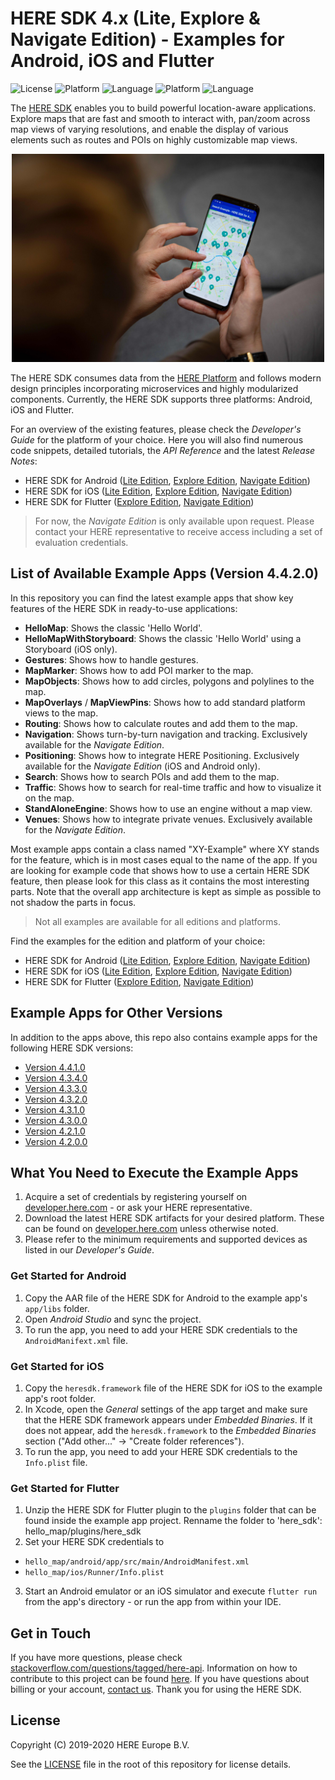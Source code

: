 # HERE SDK 4.x (Lite, Explore & Navigate Edition) - Examples for Android, iOS and Flutter
![License](https://img.shields.io/badge/license-Apache%202-blue)
![Platform](https://img.shields.io/badge/platform-Android-green.svg)
![Language](https://img.shields.io/badge/language-Java%208-orange.svg)
![Platform](https://img.shields.io/badge/platform-iOS-green.svg)
![Language](https://img.shields.io/badge/language-Swift%205.1.2-orange.svg)

The [HERE SDK](https://developer.here.com/products/here-sdk) enables you to build powerful location-aware applications. Explore maps that are fast and smooth to interact with, pan/zoom across map views of varying resolutions, and enable the display of various elements such as routes and POIs on highly customizable map views.

<center><p>
  <img src="images/here_sdk.jpg" width="500" />
</p></center>

The HERE SDK consumes data from the [HERE Platform](https://www.here.com/products/platform) and follows modern design principles incorporating microservices and highly modularized components. Currently, the HERE SDK supports three platforms: Android, iOS and Flutter.

For an overview of the existing features, please check the _Developer's Guide_ for the platform of your choice. Here you will also find numerous code snippets, detailed tutorials, the _API Reference_ and the latest _Release Notes_:

- HERE SDK for Android ([Lite Edition](https://developer.here.com/documentation/android-sdk/dev_guide/index.html), [Explore Edition](https://developer.here.com/documentation/android-sdk-explore), [Navigate Edition]( https://developer.here.com/documentation/android-sdk-navigate))
- HERE SDK for iOS ([Lite Edition](https://developer.here.com/documentation/ios-sdk/dev_guide/index.html), [Explore Edition]( https://developer.here.com/documentation/ios-sdk-explore), [Navigate Edition]( https://developer.here.com/documentation/ios-sdk-navigate))
- HERE SDK for Flutter ([Explore Edition](https://developer.here.com/documentation/flutter-sdk-explore), [Navigate Edition](https://developer.here.com/documentation/flutter-sdk-navigate))

> For now, the _Navigate Edition_ is only available upon request. Please contact your HERE representative to receive access including a set of evaluation credentials.

## List of Available Example Apps (Version 4.4.2.0)
In this repository you can find the latest example apps that show key features of the HERE SDK in ready-to-use applications:

- **HelloMap**: Shows the classic 'Hello World'.
- **HelloMapWithStoryboard**: Shows the classic 'Hello World' using a Storyboard (iOS only).
- **Gestures**: Shows how to handle gestures.
- **MapMarker**: Shows how to add POI marker to the map.
- **MapObjects**: Shows how to add circles, polygons and polylines to the map.
- **MapOverlays** / **MapViewPins**: Shows how to add standard platform views to the map.
- **Routing**: Shows how to calculate routes and add them to the map.
- **Navigation**: Shows turn-by-turn navigation and tracking. Exclusively available for the _Navigate Edition_.
- **Positioning**: Shows how to integrate HERE Positioning. Exclusively available for the _Navigate Edition_ (iOS and Android only).
- **Search**: Shows how to search POIs and add them to the map.
- **Traffic**: Shows how to search for real-time traffic and how to visualize it on the map.
- **StandAloneEngine**: Shows how to use an engine without a map view.
- **Venues**: Shows how to integrate private venues. Exclusively available for the _Navigate Edition_.

Most example apps contain a class named "XY-Example" where XY stands for the feature, which is in most cases equal to the name of the app. If you are looking for example code that shows how to use a certain HERE SDK feature, then please look for this class as it contains the most interesting parts. Note that the overall app architecture is kept as simple as possible to not shadow the parts in focus.

> Not all examples are available for all editions and platforms.

Find the examples for the edition and platform of your choice:

- HERE SDK for Android ([Lite Edition](examples/latest/lite/android/), [Explore Edition](examples/latest/explore/android/), [Navigate Edition](examples/latest/navigate/android/))
- HERE SDK for iOS ([Lite Edition](examples/latest/lite/ios/), [Explore Edition](examples/latest/explore/ios/), [Navigate Edition](examples/latest/navigate/ios/))
- HERE SDK for Flutter ([Explore Edition](examples/latest/explore/flutter/), [Navigate Edition](examples/latest/navigate/flutter/))

## Example Apps for Other Versions
In addition to the apps above, this repo also contains example apps for the following HERE SDK versions:
- [Version 4.4.1.0](examples/4.4.1.0/)
- [Version 4.3.4.0](examples/4.3.4.0/)
- [Version 4.3.3.0](examples/4.3.3.0/)
- [Version 4.3.2.0](examples/4.3.2.0/)
- [Version 4.3.1.0](examples/4.3.1.0/)
- [Version 4.3.0.0](examples/4.3.0.0/)
- [Version 4.2.1.0](examples/4.2.1.0/)
- [Version 4.2.0.0](examples/4.2.0.0/)

## What You Need to Execute the Example Apps
1. Acquire a set of credentials by registering yourself on [developer.here.com](https://developer.here.com/) - or ask your HERE representative.
2. Download the latest HERE SDK artifacts for your desired platform. These can be found on [developer.here.com](https://developer.here.com/) unless otherwise noted.
3. Please refer to the minimum requirements and supported devices as listed in our _Developer's Guide_.

### Get Started for Android
1. Copy the AAR file of the HERE SDK for Android to the example app's `app/libs` folder.
2. Open _Android Studio_ and sync the project.
3. To run the app, you need to add your HERE SDK credentials to the `AndroidManifext.xml` file.

### Get Started for iOS
1. Copy the `heresdk.framework` file of the HERE SDK for iOS to the example app's root folder.
2. In Xcode, open the _General_ settings of the app target and make sure that the HERE SDK framework appears under _Embedded Binaries_. If it does not appear, add the `heresdk.framework` to the _Embedded Binaries_ section ("Add other..." -> "Create folder references").
3. To run the app, you need to add your HERE SDK credentials to the `Info.plist` file.

### Get Started for Flutter
1. Unzip the HERE SDK for Flutter plugin to the `plugins` folder that can be found inside the example app project. Renname the folder to 'here_sdk': hello_map/plugins/here_sdk
2. Set your HERE SDK credentials to
  - `hello_map/android/app/src/main/AndroidManifest.xml`
  - `hello_map/ios/Runner/Info.plist`
3. Start an Android emulator or an iOS simulator and execute `flutter run` from the app's directory - or run the app from within your IDE.

## Get in Touch
If you have more questions, please check [stackoverflow.com/questions/tagged/here-api](http://stackoverflow.com/questions/tagged/here-api). Information on how to contribute to this project can be found [here](CONTRIBUTING.md). If you have questions about billing or your account, [contact us](https://developer.here.com/contact-us). Thank you for using the HERE SDK.

## License
Copyright (C) 2019-2020 HERE Europe B.V.

See the [LICENSE](LICENSE) file in the root of this repository for license details.
